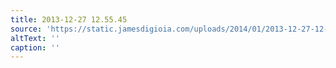 ```yaml
---
title: 2013-12-27 12.55.45
source: 'https://static.jamesdigioia.com/uploads/2014/01/2013-12-27-12-55-45-scaled.jpg'
altText: ''
caption: ''
---
```


